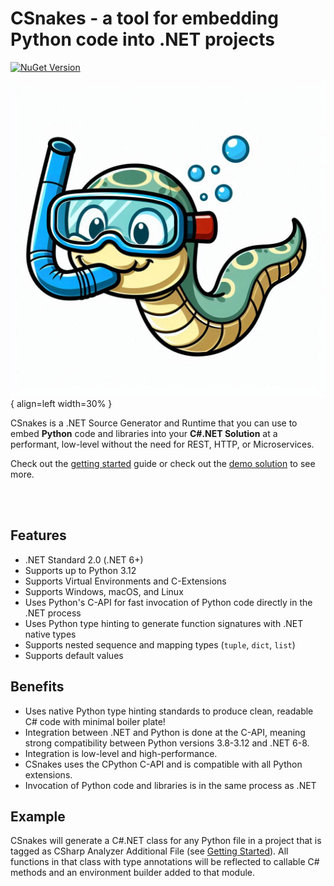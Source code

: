 # CSnakes - a tool for embedding Python code into .NET projects

[![NuGet Version](https://img.shields.io/nuget/v/CSnakes)](https://www.nuget.org/packages/CSnakes)

![logo](res/logo.jpeg){ align=left width=30% }

CSnakes is a .NET Source Generator and Runtime that you can use to embed **Python** code and libraries into your **C#.NET Solution** at a performant, low-level without the need for REST, HTTP, or Microservices.

Check out the [getting started](getting-started.md) guide or check out the [demo solution](https://github.com/tonybaloney/CSnakes/tree/main/samples) to see more.

<br /> <br />

## Features

- .NET Standard 2.0 (.NET 6+)
- Supports up to Python 3.12
- Supports Virtual Environments and C-Extensions
- Supports Windows, macOS, and Linux
- Uses Python's C-API for fast invocation of Python code directly in the .NET process
- Uses Python type hinting to generate function signatures with .NET native types
- Supports nested sequence and mapping types (`tuple`, `dict`, `list`)
- Supports default values

## Benefits

- Uses native Python type hinting standards to produce clean, readable C# code with minimal boiler plate!
- Integration between .NET and Python is done at the C-API, meaning strong compatibility between Python versions 3.8-3.12 and .NET 6-8.
- Integration is low-level and high-performance.
- CSnakes uses the CPython C-API and is compatible with all Python extensions.
- Invocation of Python code and libraries is in the same process as .NET

## Example

CSnakes will generate a C#.NET class for any Python file in a project that is tagged as CSharp Analyzer Additional File (see [Getting Started](getting-started.md)).
All functions in that class with type annotations will be reflected to callable C# methods and an environment builder added to that module.
